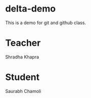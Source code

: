 # delta-demo
This is a demo for git and github class.

# Teacher
Shradha Khapra

# Student
Saurabh Chamoli
